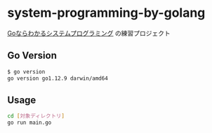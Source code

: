# system-programming-by-golang

[Goならわかるシステムプログラミング](https://www.lambdanote.com/products/go) の練習プロジェクト

## Go Version

```bash
$ go version
go version go1.12.9 darwin/amd64
```

## Usage

```bash
cd [対象ディレクトリ]
go run main.go
```
